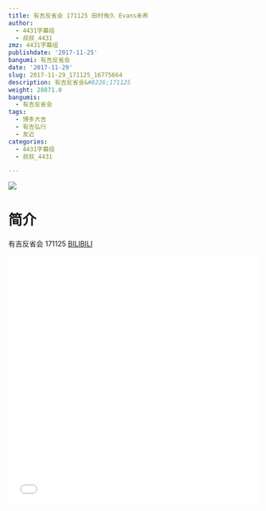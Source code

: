 ```yaml
---
title: 有吉反省会 171125 田村侑久 Evans未希
author:
  - 4431字幕组
  - 叔叔_4431
zmz: 4431字幕组
publishdate: '2017-11-25'
bangumi: 有吉反省会
date: '2017-11-29'
slug: 2017-11-29_171125_16775664
description: 有吉反省会&#8226;171125
weight: 28871.0
bangumis:
  - 有吉反省会
tags:
  - 博多大吉
  - 有吉弘行
  - 友近
categories:
  - 4431字幕组
  - 叔叔_4431

---
```

![](https://i.imgur.com/DZFyj2B.png)
# 简介  
有吉反省会 171125
  [BILIBILI](https://www.bilibili.com/video/av16775664/)

<div class="vcontainer">  <iframe class="video" src="//www.bilibili.com/blackboard/player.html?aid=16775664" width="100%" height="500" frameborder="0" allowfullscreen="allowfullscreen"></iframe></div>

